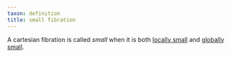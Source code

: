 ```yaml
---
taxon: definition
title: small fibration
---
```


A cartesian fibration is called *small* when it is both [locally small](frct-000I) and [globally small](frct-000J).
